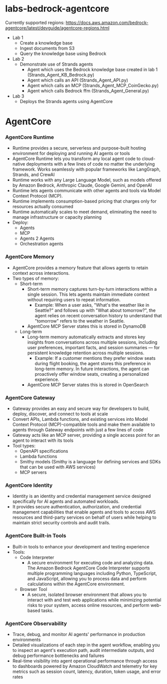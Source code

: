 # labs-bedrock-agentcore

Currently supported regions:
https://docs.aws.amazon.com/bedrock-agentcore/latest/devguide/agentcore-regions.html

- Lab 1
    - Create a knowledge base
    - Ingest documents from S3
    - Query the knowledge base using Bedrock
- Lab 2
    - Demonstrate use of Strands agents
      - Agent which uses the Bedrock knowledge base created in lab 1 (Strands_Agent_KB_Bedrock.py)
      - Agent which calls an API (Strands_Agent_API.py)
      - Agent which calls an MCP (Strands_Agent_MCP_CoinGecko.py)
      - Agent which calls Bedrock ffm (Strands_Agent_General.py)
- Lab 3
  - Deploys the Strands agents using AgentCore

# AgentCore
### AgentCore Runtime
- Runtime provides a secure, serverless and purpose-built hosting environment for deploying and running AI agents or tools
- AgentCore Runtime lets you transform any local agent code to cloud-native deployments with a few lines of code no matter the underlying framework. Works seamlessly with popular frameworks like LangGraph, Strands, and CrewAI
- Runtime works with any Large Language Model, such as models offered by Amazon Bedrock, Anthropic Claude, Google Gemini, and OpenAI
- Runtime lets agents communicate with other agents and tools via Model Context Protocol (MCP).
- Runtime implements consumption-based pricing that charges only for resources actually consumed
- Runtime automatically scales to meet demand, eliminating the need to manage infrastructure or capacity planning
- Deploy:
  - Agents
  - MCP
  - Agents 2 Agents
  - Orchestration agents


### AgentCore Memory
- AgentCore provides a memory feature that allows agents to retain context across interactions.
- Two types of memory:
  - Short-term
    - Short-term memory captures turn-by-turn interactions within a single session. This lets agents maintain immediate context without requiring users to repeat information.
      - Example: When a user asks, "What's the weather like in Seattle?" and follows up with "What about tomorrow?", the agent relies on recent conversation history to understand that "tomorrow" refers to the weather in Seattle.
    - AgentCore MCP Server states this is stored in DynamoDB
  - Long-term
    - Long-term memory automatically extracts and stores key insights from conversations across multiple sessions, including user preferences, important facts, and session summaries — for persistent knowledge retention across multiple sessions.
      - Example: If a customer mentions they prefer window seats during flight booking, the agent stores this preference in long-term memory. In future interactions, the agent can proactively offer window seats, creating a personalized experience.
    - AgentCore MCP Server states this is stored in OpenSearch

### AgentCore Gateway
- Gateway provides an easy and secure way for developers to build, deploy, discover, and connect to tools at scale
- Convert APIs, Lambda functions, and existing services into Model Context Protocol (MCP)-compatible tools and make them available to agents through Gateway endpoints with just a few lines of code
- Gateway acts like an MCP server, providing a single access point for an agent to interact with its tools
- Tool types:
  - OpenAPI specifications
  - Lambda functions
  - Smithy models (Smithy is a language for defining services and SDKs that can be used with AWS services)
  - MCP servers

### AgentCore Identity
- Identity is an identity and credential management service designed specifically for AI agents and automated workloads. 
- It provides secure authentication, authorization, and credential management capabilities that enable agents and tools to access AWS resources and third-party services on behalf of users while helping to maintain strict security controls and audit trails.

### AgentCore Built-in Tools
- Built-in tools to enhance your development and testing experience
- Tools:
  - Code Interpreter
    - A secure environment for executing code and analyzing data. The Amazon Bedrock AgentCore Code Interpreter supports multiple programming languages including Python, TypeScript, and JavaScript, allowing you to process data and perform calculations within the AgentCore environment.
  - Browser Tool
    - A secure, isolated browser environment that allows you to interact with and test web applications while minimizing potential risks to your system, access online resources, and perform web-based tasks.

### AgentCore Observability
- Trace, debug, and monitor AI agents' performance in production environments
- Detailed visualizations of each step in the agent workflow, enabling you to inspect an agent's execution path, audit intermediate outputs, and debug performance bottlenecks and failures
- Real-time visibility into agent operational performance through access to dashboards powered by Amazon CloudWatch and telemetry for key metrics such as session count, latency, duration, token usage, and error rates